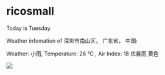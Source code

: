 # ricosmall

Today is Tuesday.

Weather infomation of 深圳市南山区， 广东省， 中国: 

Weather: 小雨, Temperature: 26 ℃ , Air Index: 18 优暴雨 黄色

<img src="https://github-readme-stats.vercel.app/api?username=ricosmall&show_icons=true" />
